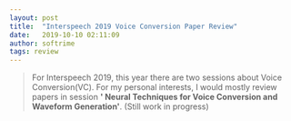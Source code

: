 ```yaml
---
layout: post
title:  "Interspeech 2019 Voice Conversion Paper Review"
date:   2019-10-10 02:11:09
author: softrime 
tags: review
---
```

> For Interspeech 2019, this year there are two sessions about Voice Conversion(VC). For my personal interests, I would mostly review papers in session **'	
Neural Techniques for Voice Conversion and Waveform Generation'**. (Still work in progress)
